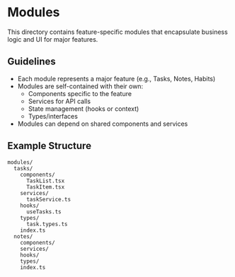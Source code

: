 # Modules

This directory contains feature-specific modules that encapsulate business logic and UI for major features.

## Guidelines

- Each module represents a major feature (e.g., Tasks, Notes, Habits)
- Modules are self-contained with their own:
  - Components specific to the feature
  - Services for API calls
  - State management (hooks or context)
  - Types/interfaces
- Modules can depend on shared components and services

## Example Structure

```
modules/
  tasks/
    components/
      TaskList.tsx
      TaskItem.tsx
    services/
      taskService.ts
    hooks/
      useTasks.ts
    types/
      task.types.ts
    index.ts
  notes/
    components/
    services/
    hooks/
    types/
    index.ts
```